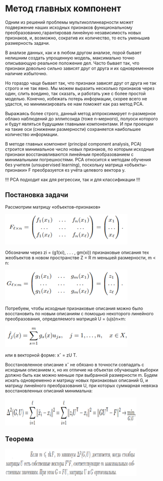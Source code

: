 # Метод главных компонент

Одним из решений проблемы мультиколлинеарности может подвержение наших исходных признаков функциональному преобразованию,гарантировав линейную независимость 
новых признаков, и, возможно, сократив их количество, то есть уменьшив размерность задачи.

В анализе данных, как и в любом другом анализе, порой бывает нелишним создать упрощенную модель, максимально точно описывающую реальное положение дел. Часто бывает так, что признаки довольно сильно зависят друг от друга и их одновременное наличие избыточно.

Но гораздо чаще бывает так, что признаки зависят друг от друга не так строго и не так явно. Мы можем выразить несколько признаков через один, слить воедино, так сказать, и работать уже с более простой моделью. Конечно, избежать потерь информации, скорее всего не удастся, но минимизировать ее нам поможет как раз метод PCA.

Выражаясь более строго, данный метод аппроксимирует n-размерное облако наблюдений до эллипсоида (тоже n-мерного), полуоси которого и будут являться будущими главными компонентами. И при проекции на такие оси (снижении размерности) сохраняется наибольшее количество информации.

В методе главных компонент (principal component analysis, PCA) строится минимальное число новых признаков, по которым исходные признаки восстанавливаются линейным 
преобразованием с минимальными погрешностями. PCA относится к методам обучения без учителя (unsupervised learning), поскольку матрица «объекты–признаки» F преобразуется
ез учёта целевого вектора y.

!!! PCA подходит как для регрессии, так и для классификации !!!

## Постановка задачи

Рассмотрим матрицу «объектов–признаков»

<a href="url"><img src="https://github.com/Shuregame/Python/blob/master/1.png" height="100" width="400" ></a>

Обозначим через zi = (g1(xi), . . . , gm(xi)) признаковые описания тех жеобъектов в новом пространстве Z = R m меньшей размерности, m < n:

<a href="url"><img src="https://github.com/Shuregame/Python/blob/master/2.png" height="100" width="400" ></a>

Потребуем, чтобы исходные признаковые описания можно было восстановить по новым описаниям с помощью некоторого линейного преобразования, определяемого матрицей U = (ujs)n×m:

<a href="url"><img src="https://github.com/Shuregame/Python/blob/master/3.png" height="70" width="400" ></a>

или в векторной форме: xˆ = zU T.

Восстановленное описание xˆ не обязано в точности
совпадать с исходным описанием x, но их отличие на объектах обучающей выборки
должно быть как можно меньше при выбранной размерности m. Будем искать одновременно и матрицу новых признаковых описаний G, и матрицу линейного преобразования U, при которых суммарная невязка восстановленных описаний минимальна:

<a href="url"><img src="https://github.com/Shuregame/Python/blob/master/4.png" height="90" width="430" ></a>

## Теорема

<a href="url"><img src="https://github.com/Shuregame/Python/blob/master/5.png" height="90" width="430" ></a>
